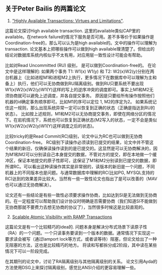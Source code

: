 

## 关于Peter Bailis 的两篇论文 


1. ["Highly Available Transactions: Virtues and Limitations"](https://www.vldb.org/pvldb/vol7/p181-bailis.pdf). 

这篇论文探讨High available transaction. 这里的available类似CAP里的available。在network failure的情况下服务是否可用。差不多等价于如果操作是Coordination-free的，那么可以认为是high available的。文中的操作可以理解为transaction. 论文基本上把哪些操作可以做到high available理清楚了。但给出的结论对数据库系统内核似乎不太有用，对应用层一致性设计可能会有帮助。 

比如对Read Uncommitted (RU) 级别， 是可以做到Coordination-free的。 在论文中是这样理解的: 如果两个事务 T1: W1(x) W1(y) 和 T2: W2(x)W2(y)分别在两台机器上（比如进程M1和进程M2上执行，更多情况下在数据库中可以理解为主和备上）执行，他们可以无协商做到RU隔离级别。做到RU只要系统不要出现 W1(x)W2(x)W2(y)W1(Y)这样的写上的逆序冲突的调度即可。事实上M1和M2无须协商就可以避免上述调度，并各自提交事务。 原因是只要给所有操作按照他们机器的id确定事务顺序即可。比如M1的序可以定位 1, M2的序定为2。 如果系统记住这一规则，那么出现系统异常一定可以恢复到正确的状态（正确是指达到RU的状态）。 比如按上述规则，M1和M2可以无协商提交事务，即使在网络分区的情况下。在宕机情况下，系统也可以恢复到正确状态(M2写入的状态，一定不会是类似W1(x)W2(x)W2(y)W1(Y)这样调度之后的状态)。
  
  比较tricky的是Read Commit(RC)级别，论文中认为RC也可以做到无协商Coordination-free。 RC级别下读操作必须读到已提交的结果，论文中并不管这个结果的新旧，仅确保读操作读到的是已提交的。这显然是可以无协商解决的，因为M1和M2可以分别读自己本身提交的数据，不管对方的提交，即在本地做一个缓冲区，保证本地提交的原子性即可，这保证了M1和M2分别读到已提交的数据，即所谓RC。可以看出这种读操作其实是非常弱的，读版本的新旧是一个问题，不同机器上的不同版本也是问题。与通常数据库中理解的RC(比如PG, MYSQL支持的RC)达到的效果差异比较大。当然有一些一致性论文也指出了是可以改善的（MAV也可以通过无协商解决）。
  
  论文还有一些结论是有些一致性必须要求操作协商，比如达到SI是无法做到无协商的。在一定程度可以帮助我们设计协议时明确是否需要协商（我们知道SI不能做到无协商那就不要费力去想无协商的协议了），当然很多时候这是比较直观的。
  
  
  2. [Scalable Atomic Visibility with RAMP Transactions](https://dsf.berkeley.edu/jmh/papers/ramp-tods2016.pdf)

这篇论文是有一个比较精巧的idea的. 问题本身是解决分布式场景下读原子性（RA）的一个问题。一个只读事务要读到一个版本的数据。通常情况下实现这一要求读会被写（通过lamport lock等方式，或者读等待）阻塞，但论文给出了一种无阻塞的方法，这也是比较精巧的地方。 将读和写都拆分成2阶段，其中读在某些情况下可以一阶段完成。
  

在其期刊的论文中，讨论了RA隔离级别与其他隔离级别的关系。 论文引用Ayda的方法使用DSG上来探讨隔离级别，感觉比ANSI介绍的更容易理解一些。




  
  

